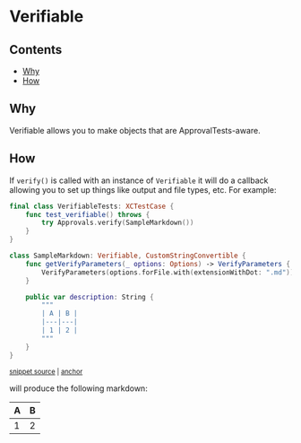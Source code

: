 # Verifiable

<!-- toc -->
## Contents

  * [Why](#why)
  * [How](#how)<!-- endToc -->


## Why

Verifiable allows you to make objects that are ApprovalTests-aware.

## How

If `verify()` is called with an instance of `Verifiable` it will do a callback allowing you to set up things like output and file types, etc. For example:

<!-- snippet: verifiable-example -->
<a id='snippet-verifiable-example'></a>
```swift
final class VerifiableTests: XCTestCase {
    func test_verifiable() throws {
        try Approvals.verify(SampleMarkdown())
    }
}

class SampleMarkdown: Verifiable, CustomStringConvertible {
    func getVerifyParameters(_ options: Options) -> VerifyParameters {
        VerifyParameters(options.forFile.with(extensionWithDot: ".md"))
    }

    public var description: String {
        """
        | A | B |
        |---|---|
        | 1 | 2 |
        """
    }
}
```
<sup><a href='/ApprovalTests_SwiftTests/VerifiableTests.swift#L8-L28' title='Snippet source file'>snippet source</a> | <a href='#snippet-verifiable-example' title='Start of snippet'>anchor</a></sup>
<!-- endSnippet -->

will produce the following markdown:

<!-- include: VerifiableTests.test_verifiable.approved.md -->
| A | B |
|---|---|
| 1 | 2 |
<!-- endInclude -->
